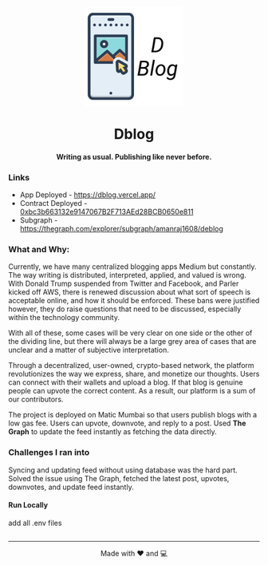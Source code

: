 <p align="center"><img src="/frontend/public/logo.png" align="center" width="200"></p>
<h1 align="center">Dblog</h1>
<h4 align="center">Writing as usual. Publishing like never before.</h4>

### Links

- App Deployed - https://dblog.vercel.app/
- Contract Deployed - [0xbc3b663132e9147067B2F713AEd28BCB0650e811](https://explorer-mumbai.maticvigil.com/address/0xbc3b663132e9147067B2F713AEd28BCB0650e811/transactions)
- Subgraph - https://thegraph.com/explorer/subgraph/amanraj1608/deblog

### What and Why:

Currently, we have many centralized blogging apps Medium but constantly. The way writing is distributed, interpreted, applied, and valued is wrong. With Donald Trump suspended from Twitter and Facebook, and Parler kicked off AWS, there is renewed discussion about what sort of speech is acceptable online, and how it should be enforced. These bans were justified however, they do raise questions that need to be discussed, especially within the technology community.

With all of these, some cases will be very clear on one side or the other of the dividing line, but there will always be a large grey area of cases that are unclear and a matter of subjective interpretation.

Through a decentralized, user-owned, crypto-based network, the platform revolutionizes the way we express, share, and monetize our thoughts. Users can connect with their wallets and upload a blog. If that blog is genuine people can upvote the correct content. As a result, our platform is a sum of our contributors.

The project is deployed on Matic Mumbai so that users publish blogs with a low gas fee. Users can upvote, downvote, and reply to a post. Used **The Graph** to update the feed instantly as fetching the data directly.

### Challenges I ran into

Syncing and updating feed without using database was the hard part. Solved the issue using The Graph, fetched the latest post, upvotes, downvotes, and update feed instantly.

#### Run Locally

add all .env files

```bash

```

---

<p align="center"> Made with ❤️ and 💻</p>
